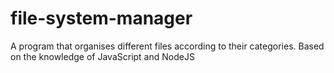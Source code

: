# file-system-manager
A program that organises different files according to their categories. Based on the knowledge of JavaScript and NodeJS
